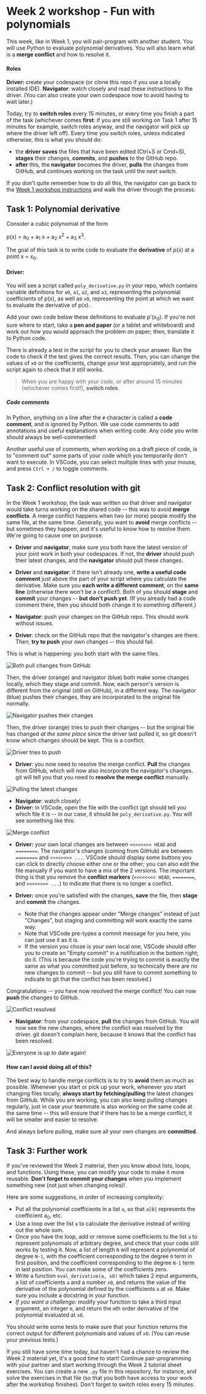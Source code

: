 # Week 2 workshop - Fun with polynomials

This week, like in Week 1, you will pair-program with another student. You will use Python to evaluate polynomial derivatives. You will also learn what is a **merge conflict** and how to resolve it.

#### Roles

**Driver:** create your codespace (or clone this repo if you use a locally installed IDE). **Navigator**: watch closely and read these instructions to the driver. (You can also create your own codespace now to avoid having to wait later.)

Today, try to **switch roles** every 15 minutes, or every time you finish a part of the task (whichever comes **first**: if you are still working on Task 1 after 15 minutes for example, switch roles anyway, and the navigator will pick up where the driver left off). Every time you switch roles, unless indicated otherwise, this is what you should do:

- the **driver** **saves** the files that have been edited (Ctrl+S or Cmd+S), **stages** their changes, **commits**, and **pushes** to the GitHub repo.
- **after** this, the **navigator** becomes the driver, **pulls** the changes from GitHub, and continues working on the task until the next switch.

If you don't quite remember how to do all this, the navigator can go back to the [Week 1 workshop instructions](https://github.com/cnu-24/w01-workshop) and walk the driver through the process.

## Task 1: Polynomial derivative

Consider a cubic polynomial of the form

p(x) = a<sub>0</sub> + a<sub>1</sub> x + a<sub>2</sub> x<sup>2</sup> + a<sub>3</sub> x<sup>3</sup>.

The goal of this task is to write code to evaluate the **derivative** of p(x) at a point x = x<sub>0</sub>.

#### Driver:

You will see a script called `poly_derivative.py` in your repo, which contains variable definitions for `a0`, `a1`, `a2`, and `a3`, representing the polynomial coefficients of p(x), as well as `x0`, representing the point at which we want to evaluate the derivative of p(x).

Add your own code below these definitions to evaluate p'(x<sub>0</sub>). If you're not sure where to start, take a **pen and paper** (or a tablet and whiteboard) and work out how you would approach the problem on paper; then, translate it to Python code.

There is already a test in the script for you to check your answer. Run the code to check if the test gives the correct results. Then, you can change the values of `x0` or the coefficients, change your test appropriately, and run the script again to check that it still works.

> When you are happy with your code, or after around 15 minutes (whichever comes first!), **switch roles**.

##### Code comments

In Python, anything on a line after the `#` character is called a **code comment**, and is ignored by Python. We use code comments to add annotations and useful explanations when writing code. Any code you write should always be well-commented!

Another useful use of comments, when working on a draft piece of code, is to "comment out" some parts of your code which you temporarily don't want to execute. In VSCode, you can select multiple lines with your mouse, and press `Ctrl + /` to toggle comments.

## Task 2: Conflict resolution with git

In the Week 1 workshop, the task was written so that driver and navigator would take turns working on the shared code -- this was to avoid **merge conflicts**. A merge conflict happens when two (or more) people modify the same file, at the same time. Generally, you want to **avoid** merge conflicts -- but sometimes they happen, and it's useful to know how to resolve them. We're going to cause one on purpose.

- **Driver** and **navigator**, make sure you both have the latest version of your joint work in both your codespaces. If not, the **driver** should push their latest changes, and the **navigator** should pull these changes.
- **Driver** and **navigator**: if there isn't already one, **write a useful code comment** just above the part of your script where you calculate the derivative. Make sure you **each write a different comment**, on the **same line** (otherwise there won't be a conflict!). Both of you should **stage** and **commit** your changes -- **but don't push yet**. (If you already had a code comment there, then you should both change it to something different.)

- **Navigator**: push your changes on the GitHub repo. This should work without issues.
- **Driver**: check on the GitHub repo that the navigator's changes are there. Then, **try to push** your own changes -- this should fail.

This is what is happening: you both start with the same files.

![Both pull changes from GitHub](graphics/gh_1.png)

Then, the driver (orange) and navigator (blue) both make some changes locally, which they stage and commit. Now, each person's version is different from the original (still on GitHub), in a different way. The navigator (blue) pushes their changes, they are incorporated to the original file normally.

![Navigator pushes their changes](graphics/gh_2.png)

Then, the driver (orange) tries to push their changes -- but the original file has changed *at the same place* since the driver last pulled it, so git doesn't know which changes should be kept. This is a conflict.

![Driver tries to push](graphics/gh_3.png)

- **Driver**: you now need to resolve the merge conflict. **Pull** the changes from GitHub, which will now also incorporate the navigator's changes. git will tell you that you need to **resolve the merge conflict** manually.

![Pulling the latest changes](graphics/gh_4.png)

- **Navigator**: watch closely!
- **Driver:** in VSCode, open the file with the conflict (git should tell you which file it is -- in our case, it should be `poly_derivative.py`. You will see something like this:

![Merge conflict](graphics/gh_5.png)

- **Driver:** your own local changes are between `<<<<<<<< HEAD` and `========`. The navigator's changes (coming from GitHub) are between `========` and `>>>>>>>> ...`. VSCode should display some buttons you can click to directly choose either one or the other; you can also edit the file manually if you want to have a mix of the 2 versions. The important thing is that you remove the **conflict markers** (`<<<<<<<< HEAD`, `========`, and `>>>>>>>> ...`) to indicate that there is no longer a conflict.

- **Driver:** once you're satisfied with the changes, **save** the file, then **stage** and **commit** the changes.
    - Note that the changes appear under "Merge changes" instead of just "Changes", but staging and committing will work exactly the same way.
    - Note that VSCode pre-types a commit message for you here, you can just use it as it is.
    - If the version you chose is your own local one, VSCode should offer you to create an "Empty commit" in a notification in the bottom right; do it. (This is because the code you're trying to commit is exactly the same as what you committed just before, so technically there are no new changes to commit -- but you still have to commit something to indicate to git that the conflict has been resolved.)

Congratulations -- you have now resolved the merge conflict! You can now **push** the changes to GitHub.

![Conflict resolved](graphics/gh_6.png)

- **Navigator**: from your codespace, **pull** the changes from GitHub. You will now see the new changes, where the conflict was resolved by the driver. git doesn't complain here, because it knows that the conflict has been resolved.

![Everyone is up to date again!](graphics/gh_7.png)

#### How can I avoid doing all of this?

The best way to handle merge conflicts is to try to **avoid** them as much as possible. Whenever you start or pick up your work, whenever you start changing files locally, **always start by fetching/pulling** the latest changes from GitHub. While you are working, you can also keep pulling changes regularly, just in case your teammate is also working on the same code at the same time -- this will ensure that if there has to be a merge conflict, it will be smaller and easier to resolve.

And always before pulling, make sure all your own changes are **committed**.

## Task 3: Further work

If you've reviewed the Week 2 material, then you know about lists, loops, and functions. Using these, you can modify your code to make it more reusable. **Don't forget to commit your changes** when you implement something new (not just when changing roles)!

Here are some suggestions, in order of increasing complexity:

- Put all the polynomial coefficients in a list `a`, so that `a[0]` represents the coefficient a<sub>0</sub>, etc.
- Use a loop over the list `a` to calculate the derivative instead of writing out the whole sum.
- Once you have the loop, add or remove some coefficients to the list `a` to represent polynomials of arbitrary degree, and check that your code still works by testing it. Now, a list of length `N` will represent a polynomial of degree `N-1`, with the coefficient corresponding to the degree `0` term in first position, and the coefficient corresponding to the degree `N-1` term in last position. You can make some of the coefficients zero.
- Write a function `eval_derivative(a, x0)` which takes 2 input arguments, a list of coefficients `a` and a number `x0`, and returns the value of the derivative of the polynomial defined by the coefficients `a` at `x0`. Make sure you include a docstring in your function.
- *If you want a challenge:* modify your function to take a third input argument, an integer `m`, and return the `m`th order derivative of the polynomial evaluated at `x0`.

You should write some tests to make sure that your function returns the correct output for different polynomials and values of `x0`. (You can reuse your previous tests.)

If you still have some time today, but haven't had a chance to review the Week 2 material yet, it's a good time to start! Continue pair-programming with your partner and start working through the Week 2 tutorial sheet exercises. You can create a new `.py` file in this repository, for instance, and solve the exercises in that file (so that you both have access to your work after the workshop finishes). Don't forget to switch roles every 15 minutes.
